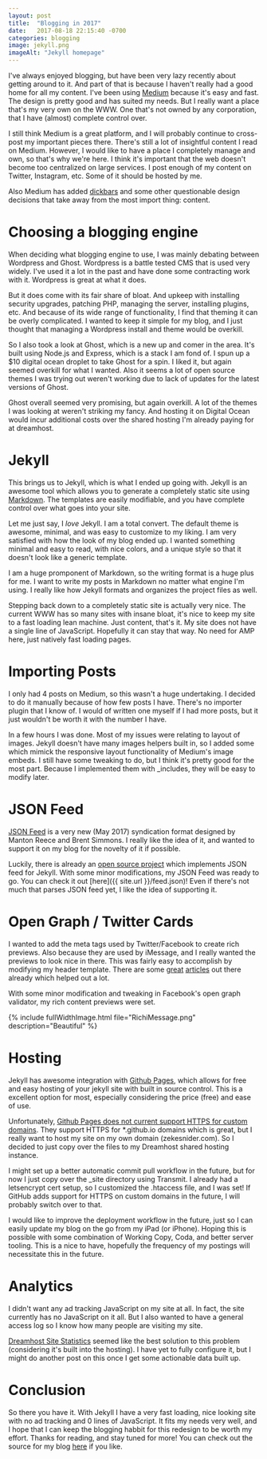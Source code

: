 ```yaml
---
layout: post
title:  "Blogging in 2017"
date:   2017-08-18 22:15:40 -0700
categories: blogging
image: jekyll.png
imageAlt: "Jekyll homepage"
---
```


I've always enjoyed blogging, but have been very lazy recently about getting around to it. And part of that is because I haven't really had a good home for all my content. I've been using [Medium](https://medium.com) because it's easy and fast. The design is pretty good and has suited my needs. But I really want a place that's my very own on the WWW. One that's not owned by any corporation, that I have (almost) complete control over. 

I still think Medium is a great platform, and I will probably continue to cross-post my important pieces there. There's still a lot of insightful content I read on Medium. However, I would like to have a place I completely manage and own, so that's why we're here. I think it's important that the web doesn't become too centralized on large services. I post enough of my content on Twitter, Instagram, etc. Some of it should be hosted by me.

Also Medium has added [dickbars](https://daringfireball.net/2017/06/medium_dickbars) and some other questionable design decisions that take away from the most import thing: content.

# Choosing a blogging engine

When deciding what blogging engine to use, I was mainly debating between Wordpress and Ghost. Wordpress is a battle tested CMS that is used very widely. I've used it a lot in the past and have done some contracting work with it. Wordpress is great at what it does.

But it does come with its fair share of bloat. And upkeep with installing security upgrades, patching PHP, managing the server, installing plugins, etc. And because of its wide range of functionality, I find that theming it can be overly complicated. I wanted to keep it simple for my blog, and I just thought that managing a Wordpress install and theme would be overkill.

So I also took a look at Ghost, which is a new up and comer in the area. It's built using Node.js and Express, which is a stack I am fond of. I spun up a $10 digital ocean droplet to take Ghost for a spin. I liked it, but again seemed overkill for what I wanted. Also it seems a lot of open source themes I was trying out weren't working due to lack of updates for the latest versions of Ghost.

Ghost overall seemed very promising, but again overkill. A lot of the themes I was looking at weren't striking my fancy. And hosting it on Digital Ocean would incur additional costs over the shared hosting I'm already paying for at dreamhost. 

# Jekyll

This brings us to Jekyll, which is what I ended up going with. Jekyll is an awesome tool which allows you to generate a completely static site using [Markdown](https://daringfireball.net/projects/markdown/syntax). The templates are easily modifiable, and you have complete control over what goes into your site.

Let me just say, I *love* Jekyll. I am a total convert. The default theme is awesome, minimal, and was easy to customize to my liking. I am very satisfied with how the look of my blog ended up. I wanted something minimal and easy to read, with nice colors, and a unique style so that it doesn't look like a generic template.

I am a huge promponent of Markdown, so the writing format is a huge plus for me. I want to write my posts in Markdown no matter what engine I'm using. I really like how Jekyll formats and organizes the project files as well.

Stepping back down to a completely static site is actually very nice. The current WWW has so many sites with insane bloat, it's nice to keep my site to a fast loading lean machine. Just content, that's it. My site does not have a single line of JavaScript. Hopefully it can stay that way. No need for AMP here, just natively fast loading pages.


# Importing Posts

I only had 4 posts on Medium, so this wasn't a huge undertaking. I decided to do it manually because of how few posts I have. There's no importer plugin that I know of. I would of written one myself if I had more posts, but it just wouldn't be worth it with the number I have. 

In a few hours I was done. Most of my issues were relating to layout of images. Jekyll doesn't have many images helpers built in, so I added some which mimick the responsive layout functionality of Medium's image embeds. I still have some tweaking to do, but I think it's pretty good for the most part. Because I implemented them with _includes, they will be easy to modify later.


# JSON Feed

[JSON Feed](https://jsonfeed.org) is a very new (May 2017) syndication format designed by Manton Reece and Brent Simmons. I really like the idea of it, and wanted to support it on my blog for the novelty of it if possible.

Luckily, there is already an [open source project](https://github.com/vallieres/jekyll-json-feed) which implements JSON feed for Jekyll. With some minor modifications, my JSON Feed was ready to go. You can check it out [here]({{ site.url }}/feed.json)! Even if there's not much that parses JSON feed yet, I like the idea of supporting it. 

# Open Graph / Twitter Cards

I wanted to add the meta tags used by Twitter/Facebook to create rich previews. Also because they are used by iMessage, and I really wanted the previews to look nice in there. This was fairly easy to accomplish by modifying my header template. There are some [great](http://davidensinger.com/2013/04/adding-open-graph-tags-to-jekyll/) [articles](http://davidensinger.com/2013/04/supporting-twitter-cards-with-jekyll/) out there already which helped out a lot.

With some minor modification and tweaking in Facebook's open graph validator, my rich content previews were set. 

{% include fullWidthImage.html file="RichiMessage.png" description="Beautiful" %}

# Hosting

Jekyll has awesome integration with [Github Pages](https://pages.github.com), which allows for free and easy hosting of your jekyll site with built in source control. This is a excellent option for most, especially considering the price (free) and ease of use.

Unfortunately, [Github Pages does not current support HTTPS for custom domains](https://github.com/isaacs/github/issues/156). They support HTTPS for *.github.io domains which is great, but I really want to host my site on my own domain (zekesnider.com). So I decided to just copy over the files to my Dreamhost shared hosting instance.

I might set up a better automatic commit pull workflow in the future, but for now I just copy over the _site directory using Transmit. I already had a letsencrypt cert setup, so I customized the .htaccess file, and I was set! If GitHub adds support for HTTPS on custom domains in the future, I will probably switch over to that.

I would like to improve the deployment workflow in the future, just so I can easily update my blog on the go from my iPad (or iPhone). Hoping this is possible with some combination of Working Copy, Coda, and better server tooling. This is a nice to have, hopefully the frequency of my postings will necessitate this in the future.

# Analytics

I didn't want any ad tracking JavaScript on my site at all. In fact, the site currently has no JavaScript on it all. But I also wanted to have a general access log so I know how many people are visiting my site. 

[Dreamhost Site Statistics](https://help.dreamhost.com/hc/en-us/articles/216510258-Panel-statistics-overview) seemed like the best solution to this problem (considering it's built into the hosting). I have yet to fully configure it, but I might do another post on this once I get some actionable data built up.

# Conclusion

So there you have it. With Jekyll I have a very fast loading, nice looking site with no ad tracking and 0 lines of JavaScript. It fits my needs very well, and I hope that I can keep the blogging habbit for this redesign to be worth my effort. Thanks for reading, and stay tuned for more! You can check out the source for my blog [here](https://github.com/ZekeSnider/ZekeSniderDotCom) if you like.

